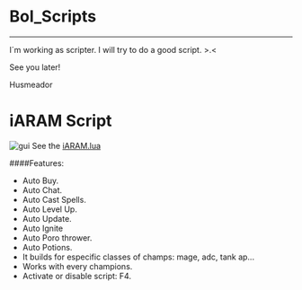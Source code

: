 Bol_Scripts
==========

----------

I´m working as scripter. I will try to do a good script. >.<

See you later!

Husmeador

iARAM Script
==========
![gui](https://camo.nulled.io/?url=http://i.imgur.com/qALmHig.png)
See the [iARAM.lua](https://github.com/Husmeador12/Bol_Script/blob/master/iARAM.lua)

####Features:
 
- Auto Buy.
- Auto Chat.
- Auto Cast Spells.
- Auto Level Up.
- Auto Update.
- Auto Ignite
- Auto Poro thrower.
- Auto Potions.
- It builds for especific classes of champs: mage, adc, tank ap...
- Works with every champions.
- Activate or disable script: F4.

